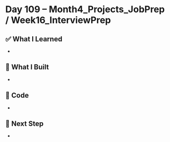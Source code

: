 # Day 109 – Month4_Projects_JobPrep / Week16_InterviewPrep

## ✅ What I Learned
- 

## 🔨 What I Built
- 

## 📂 Code
- 

## 🎯 Next Step
- 
